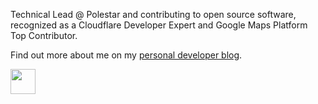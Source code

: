 Technical Lead @ Polestar and contributing to open source software, recognized as a Cloudflare Developer Expert and Google Maps Platform Top Contributor.

<!--My focus right now is building [MyKitchenRecipes](https://mykitchenrecipes.app) and developing solar panel placement software.-->

Find out more about me on my [personal developer blog](https://nora-soderlund.se).

<img src="https://i.imgur.com/0I3mowz.gif" width=40 height=40/>


<!--
**nora-soderlund/nora-soderlund** is a ✨ _special_ ✨ repository because its `README.md` (this file) appears on your GitHub profile.

Here are some ideas to get you started:

- 🔭 I’m currently working on ...
- 🌱 I’m currently learning ...
- 👯 I’m looking to collaborate on ...
- 🤔 I’m looking for help with ...
- 💬 Ask me about ...
- 📫 How to reach me: ...
- 😄 Pronouns: ...
- ⚡ Fun fact: ...
-->
